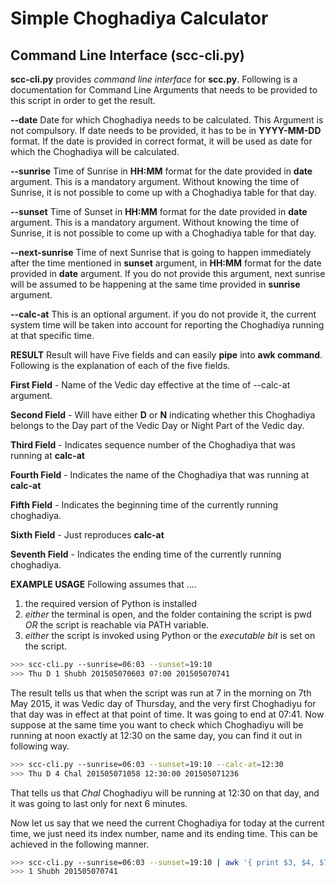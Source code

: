 # Simple Choghadiya Calculator
## Command Line Interface (scc-cli.py)
**scc-cli.py** provides *command line interface* for **scc.py**. Following is a documentation for Command Line Arguments that needs to be provided to this script in order to get the result.

**--date**
Date for which Choghadiya needs to be calculated. This Argument is not compulsory. If date needs to be provided, it has to be in **YYYY-MM-DD** format. If the date is provided in correct format, it will be used as date for which the Choghadiya will be calculated. 

**--sunrise**
Time of Sunrise in **HH:MM** format for the date provided in **date** argument. This is a mandatory argument. Without knowing the time of Sunrise, it is not possible to come up with a Choghadiya table for that day.

**--sunset**
Time of Sunset in **HH:MM** format for the date provided in **date** argument. This is a mandatory argument. Without knowing the time of Sunrise, it is not possible to come up with a Choghadiya table for that day.

**--next-sunrise**
Time of next Sunrise that is going to happen immediately after the time mentioned in **sunset** argument, in **HH:MM** format for the date provided in **date** argument. If you do not provide this argument, next sunrise will be assumed to be happening at the same time provided in **sunrise** argument.

**--calc-at**
This is an optional argument. if you do not provide it, the current system time will be taken into account for reporting the Choghadiya running at that specific time.

**RESULT**
Result will have Five fields and can easily **pipe** into **awk command**. Following is the explanation of each of the five fields.

**First Field** - Name of the Vedic day effective at the time of --calc-at argument.

**Second Field** - Will have either **D** or **N** indicating whether this Choghadiya belongs to the Day part of the Vedic Day or Night Part of the Vedic day.

**Third Field** - Indicates sequence number of the Choghadiya that was running at **calc-at**

**Fourth Field** - Indicates the name of the Choghadiya that was running at **calc-at**

**Fifth Field** - Indicates the beginning time of the currently running choghadiya.

**Sixth Field** - Just reproduces **calc-at**

**Seventh Field** - Indicates the ending time of the currently running choghadiya.

**EXAMPLE USAGE**
Following assumes that ....
1. the required version of Python is installed
2. *either* the terminal is open, and the folder containing the script is pwd *OR* the script is reachable via PATH variable.
3. *either* the script is invoked using Python or the *executable bit* is set on the script.
 
```bash
>>> scc-cli.py --sunrise=06:03 --sunset=19:10
>>> Thu D 1 Shubh 201505070603 07:00 201505070741
```
The result tells us that when the script was run at 7 in the morning on 7th May 2015, it was Vedic day of Thursday, and the very first Choghadiyu for that day was in effect at that point of time. It was going to end at 07:41.
Now suppose at the same time you want to check which Choghadiyu will be running at noon exactly at 12:30 on the same day, you can find it out in following way.
```bash
>>> scc-cli.py --sunrise=06:03 --sunset=19:10 --calc-at=12:30
>>> Thu D 4 Chal 201505071058 12:30:00 201505071236
```
That tells us that *Chal* Choghadiyu will be running at 12:30 on that day, and it was going to last only for next 6 minutes.

Now let us say that we need the current Choghadiya for today at the current time, we just need its index number, name and its ending time. This can be achieved in the following manner.

```bash
>>> scc-cli.py --sunrise=06:03 --sunset=19:10 | awk '{ print $3, $4, $7 }'
>>> 1 Shubh 201505070741
```
